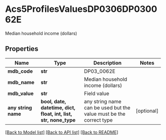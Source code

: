 # Acs5ProfilesValuesDP0306DP030062E

Median household income (dollars)

## Properties
Name | Type | Description | Notes
------------ | ------------- | ------------- | -------------
**mdb_code** | **str** | DP03_0062E | 
**mdb_name** | **str** | Median household income (dollars) | 
**mdb_value** | **str** | Field value | 
**any string name** | **bool, date, datetime, dict, float, int, list, str, none_type** | any string name can be used but the value must be the correct type | [optional]

[[Back to Model list]](../README.md#documentation-for-models) [[Back to API list]](../README.md#documentation-for-api-endpoints) [[Back to README]](../README.md)


